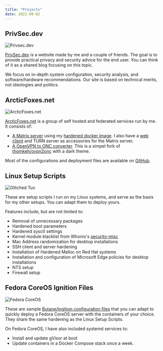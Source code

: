 ```yaml
---
title: "Projects"
date: 2022-09-02
---
```


## PrivSec.dev

![Privsec.dev](/images/privsec.png)

[PrivSec.dev](https://privsec.dev) is a website made by me and a couple of friends. The goal is to provide practical privacy and security advice for the end user. You can think of it as a shared blog focusing on this topic.

We focus on in-depth system configuration, security analysis, and software/hardware recommendations. Our site is based on technical merits, not ideologies and politics.

## ArcticFoxes.net

![ArcticFoxes.net](/images/arcticfoxes.png)

[ArcticFoxes.net](https://arcticfoxes.net) is a group of self hosted and federated services run by me. It consists of:

- [A Matrix server](https://matrix.arcticfoxes.net) using my [hardened docker image](https://github.com/tommytran732/Synapse-Docker). I also have a [web client](https://element.arcticfoxes.net) and TURN server as accessories for the Matrix server.
- [A OpenVPN to ONC converter](onc.arcticfoxes.net). This is a simpel fork of [thomkeh/ovpn2onc](https://github.com/thomkeh/ovpn2onc) with a dark theme.

Most of the configurations and deployment files are available on [GitHub](https://github.com/ArcticFoxes-net).

## Linux Setup Scripts

![Glitched Tux](/images/glitched-tux.jpg)

These are setup scripts I run on my Linux systems, and serve as the basis for my other setups. You can adapt them to deploy yours. 

Features include, but are not limited to:
- Removal of unnecessary packages
- Hardened boot parameters
- Hardened sysctl settings
- Kernel module blacklist from Whonix's [security-misc](https://github.com/Kicksecure/security-misc/blob/master/etc/modprobe.d/30_security-misc.conf)
- Mac Address randomization for desktop installations
- SSH client and server hardening
- Installation of Hardened Malloc on Red Hat systems
- Installation and configuration of Microsoft Edge policies for desktop installations
- NTS setup
- Firewall setup


## Fedora CoreOS Ignition Files

![Fedora CoreOS](/images/fedora-coreos.png)

These are sample [Butane/Ingition configuration files](https://github.com/tommytran732/Fedora-CoreOS-Ignition) that you can adapt to quickly deploy a Fedora CoreOS server with the containers of your choice. They share the same hardening as the Linux Setup Scripts.

On Fedora CoreOS, I have also included systemd services to:
- Install and update gVisor at boot
- Update containers in a Docker Compose stack once a week.

